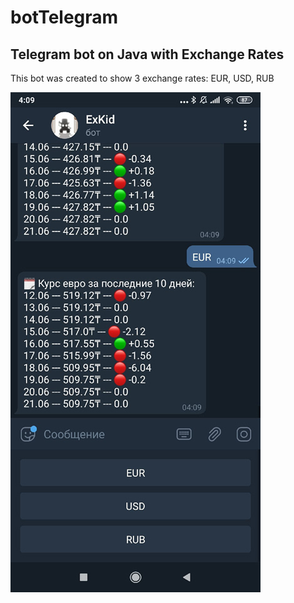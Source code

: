 # botTelegram
<h2>Telegram bot on Java with Exchange Rates</h2>
<p>This bot was created to show 3 exchange rates: EUR, USD, RUB</p>
<img src="img/4Bvbc2xC_X4.jpg" width="400" />

